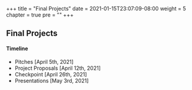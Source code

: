 +++
title = "Final Projects"
date = 2021-01-15T23:07:09-08:00
weight = 5
chapter = true
pre = "<b></b>"
+++

## Final Projects

#### Timeline
- Pitches [April 5th, 2021]
- Project Proposals [April 12th, 2021]
- Checkpoint [April 26th, 2021]
- Presentations [May 3rd, 2021]
